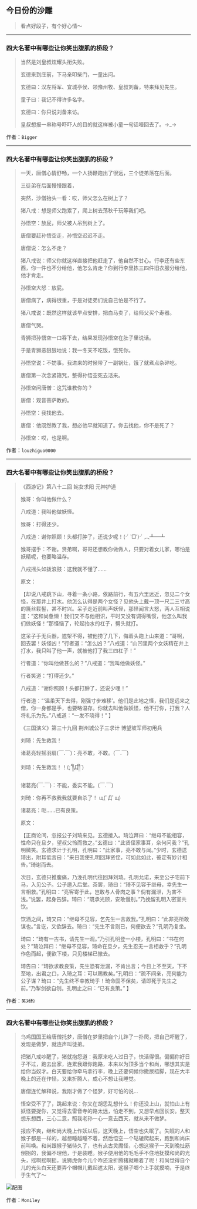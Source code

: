 ## 今日份的沙雕

> 看点好段子，有个好心情～


 
---

### 四大名著中有哪些让你笑出腹肌的桥段？

> 当然是刘皇叔炫耀头衔失败。
> 
> 玄德来到庄前，下马亲叩柴门，一童出问。
> 
> 玄德曰：汉左将军、宜城亭侯、领豫州牧、皇叔刘备，特来拜见先生。
> 
> 童子曰：我记不得许多名字。
> 
> 玄德曰：你只说刘备来访。
> 
> 皇叔想报一串称号吓吓人的目的就这样被小童一句话噎回去了。→_→


作者：`Bigger`

---

### 四大名著中有哪些让你笑出腹肌的桥段？

> 一天，唐僧心情舒畅，一个人扬鞭跑出了很远，三个徒弟落在后面。
> 
> 三徒弟在后面慢慢跟着，
> 
> 突然，沙僧抬头一看：哎，师父怎么在树上了？
> 
> 猪八戒：想是师父跑累了，爬上树去荡秋千玩等我们吧。
> 
> 孙悟空：放屁，师父被人吊到树上了。
> 
> 唐僧要赶孙悟空走，孙悟空迟迟不走。
> 
> 唐僧说：怎么不走？
> 
> 猪八戒说：师父你就这样直接把他赶走了，他自然不甘心。行李还有些东西，你一件也不分给他，他怎么肯走？你到行李里拣三四件旧衣服分给他，他才肯走。
> 
> 孙悟空大怒：放屁。
> 
> 唐僧病了，病得很重，于是对徒弟们说自己怕是不行了。
> 
> 猪八戒说：既然这样就该早点安排，把白马卖了，给师父买个寿器。
> 
> 唐僧气哭。
> 
> 青狮把孙悟空一口吞下去，结果发现孙悟空在肚子里说话。
> 
> 于是青狮恶狠狠地说：我一冬天不吃饭，饿死你。
> 
> 孙悟空说：不妨事。我进来的时候带了一副锅灶，饿了就煮点杂碎吃。
> 
> 唐僧第一次念紧箍咒，整得孙悟空死去活来。
> 
> 孙悟空问唐僧：这咒谁教你的？
> 
> 唐僧：观音菩萨教的。
> 
> 孙悟空：我找他去。
> 
> 唐僧：他既然教了我，想必他早就知道了。你去找他，你不是死了？
> 
> 孙悟空：哎，也是啊。


作者：`louzhiguo0000`

---

### 四大名著中有哪些让你笑出腹肌的桥段？

> 《西游记》第八十二回 姹女求阳 元神护道
> 
> 猴哥：你叫他做什么？
> 
> 八戒道：我叫他做妖怪。
> 
> 猴哥：打得还少。
> 
> 八戒道：谢你照顾！头都打肿了，还说少呢！(╯‵□′)╯︵┻━┻
> 
> 猴哥摆手：不谢。贤弟啊，哥哥还想教你做做人，只要对着女儿家，哪怕是妖精呢，也要略温存。
> 
> 八戒摇头如拨浪鼓：这我就不懂了……
> 
> 原文：
> 
> 【却说八戒跳下山，寻着一条小路，依路前行，有五六里远近，忽见二个女怪，在那井上打水。他怎么认得是两个女怪？见他头上戴一顶一尺二三寸高的篾丝鬏髻，甚不时兴。呆子走近前叫声妖怪，那怪闻言大怒，两人互相说道：“这和尚惫懒！我们又不与他相识，平时又没有调得嘴惯，他怎么叫我们做妖怪！”那怪恼了，轮起抬水的杠子，劈头就打。
> 
> 这呆子手无兵器，遮架不得，被他捞了几下，侮着头跑上山来道：“哥啊，回去罢！妖怪凶！”行者道：“怎么凶？”八戒道：“山凹里两个女妖精在井上打水，我只叫了他一声，就被他打了我三四杠子！”
> 
> 行者道：“你叫他做甚么的？”八戒道：“我叫他做妖怪。”
> 
> 行者笑道：“打得还少。”
> 
> 八戒道：“谢你照顾！头都打肿了，还说少哩！”
> 
> 行者道：“‘温柔天下去得，刚强寸步难移’。他们是此地之怪，我们是远来之僧，你一身都是手，也要略温存。你就去叫他做妖怪，他不打你，打我？人将礼乐为先。”八戒道：“一发不晓得！” 】
> 
> 《三国演义》第三十九回 荆州城公子三求计 博望坡军师初用兵
> 
> 刘琦：先生救我！
> 
> 诸葛亮轻摇羽扇(￣.￣)：亮不敢，不敢。(￣.￣)
> 
> 刘琦：先生救我！！(;´༎ຶД༎ຶ`)
> 
> 诸葛亮(￣.￣)：不能，委实不能。(￣.￣)
> 
> 刘琦：你再不救我我就要自杀了！ щ(ﾟДﾟщ) 
> 
> 诸葛亮：呃……已有良策。
> 
> 原文：
> 
> 【正商论间，忽报公子刘琦来见。玄德接入。琦泣拜曰：“继母不能相容，性命只在旦夕，望叔父怜而救之。”玄德曰：“此贤侄家事耳，奈何问我？”孔明微笑。玄德求计于孔明，孔明曰：“此家事，亮不敢与闻。”少时，玄德送琦出，附耳低言曰：“来日我使孔明回拜贤侄，可如此如此，彼定有妙计相告。”琦谢而去。
> 
> 次日，玄德只推腹痛，乃浼孔明代往回拜刘琦。孔明允诺，来至公子宅前下马，入见公子。公子邀入后堂。茶罢，琦曰：“琦不见容于继母，幸先生一言相救。”孔明曰：“亮客寄于此，岂敢与人骨肉之事？倘有漏泄，为害不浅。”说罢，起身告辞。琦曰：“既承光顾，安敢慢别。”乃挽留孔明入密室共饮。
> 
> 饮酒之间，琦又曰：“继母不见容，乞先生一言救我。”孔明曰：“此非亮所敢谋也。”言讫，又欲辞去。琦曰：“先生不言则已，何便欲去？”孔明乃复坐。
> 
> 琦曰：“琦有一古书，请先生一观。”乃引孔明登一小楼，孔明曰：“书在何处？”琦泣拜曰：“继母不见容，琦命在旦夕，先生忍无一言相救乎？”孔明作色而起，便欲下楼，只见楼梯已撤去。
> 
> 琦告曰：“琦欲求教良策，先生恐有泄漏，不肯出言；今日上不至天，下不至地，出君之口，入琦之耳：可以赐教矣。”孔明曰：“疏不间亲，亮何能为公子谋？琦曰：“先生终不幸教琦乎！琦命固不保矣，请即死于先生之前。”乃掣剑欲自刎。孔明止之曰：“已有良策。” 】


作者：`笑对酌`

---

### 四大名著中有哪些让你笑出腹肌的桥段？

> 乌鸡国国王给唐僧托梦，唐僧在梦里把自个儿跘了一扑爬，把自己吓醒了，发现是做梦，就连声叫徒弟。
> 
> 把猪八戒吵醒了，猪就抱怨道：我原来吃人过日子，快活得很。偏偏你好日子不过，跑去出家，连累我跟你跑路，本来以为顶多当个和尚，哪想其实是给你当奴才。白天要给你牵马拿行李，晚上还要伺候你撒尿捂脚，现在大半晚上的还在作怪，又来折腾人，成心不想让我睡觉。
> 
> 唐僧连忙解释说，我刚才做了个怪梦，好可怕的说…
> 
> 悟空受不了了，跳起来说：你又在胡思乱想什么！你还没上山，就怕山上有妖怪要捉你，又觉得去雷音寺的路太远，怕走不到，又想早点回长安。整天想东想西，三心二意，照我老孙一心一意去西天，就从来不做梦。
> 
> 报应不爽，继和尚大晚上作妖以后，这天晚上，悟空也失眠了。失眠的人和猴子都是一样的，越想睡越睡不着，然后悟空一个轱辘爬起来，跑到和尚床前叫唤。和尚跟猴子猪待久了，也有点古灵魔怪，心想这猴子一天到晚扯筋倒拐的，我偏不理他，于是装睡。猴子便用他的毛毛手不住地抚摸和尚的光头，摇啊摇啊摇，说狮虎你今儿个咋还没折腾猪就睡着了呢！和尚觉得自个儿的光头白天还要弄个帽帽儿戴起遮太阳，这猴子啷个上手就摸喃，于是终于生气了～



![配图](http://pic2.zhimg.com/70/v2-b19399029658d356dc60d2532fdb167d_b.jpg)


作者：`Moniley`
